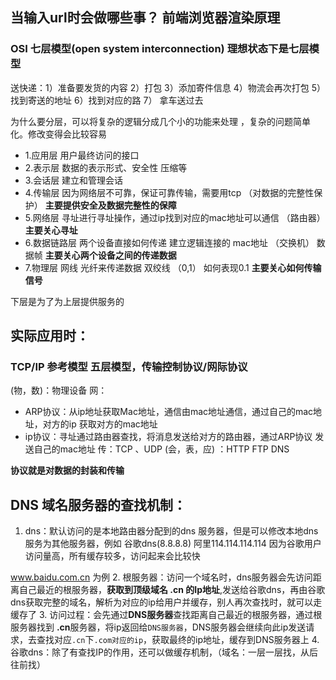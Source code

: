 ## 当输入url时会做哪些事？ 前端浏览器渲染原理

### OSI 七层模型(open system interconnection) 理想状态下是七层模型

送快递：1）准备要发货的内容 2）打包 3）添加寄件信息 4）物流会再次打包 5）找到寄送的地址 6）找到对应的路 7） 拿车送过去

为什么要分层，可以将复杂的逻辑分成几个小的功能来处理 ，复杂的问题简单化。修改变得会比较容易


- 1.应用层 用户最终访问的接口
- 2.表示层 数据的表示形式、安全性 压缩等
- 3.会话层 建立和管理会话
- 4.传输层 因为网络层不可靠，保证可靠传输，需要用tcp （对数据的完整性保护） **主要提供安全及数据完整性的保障**
- 5.网络层 寻址进行寻址操作，通过ip找到对应的mac地址可以通信 （路由器） **主要关心寻址**
- 6.数据链路层 两个设备直接如何传递 建立逻辑连接的 mac地址 （交换机） 数据帧 **主要关心两个设备之间的传递数据**
- 7.物理层 网线 光纤来传递数据 双绞线 （0,1） 如何表现0.1  **主要关心如何传输信号**

下层是为了为上层提供服务的


## 实际应用时：
### TCP/IP 参考模型 五层模型，传输控制协议/网际协议
(物，数)：物理设备
网：
  - ARP协议：从ip地址获取Mac地址，通信由mac地址通信，通过自己的mac地址，对方的ip 获取对方的mac地址
  - ip协议：寻址通过路由器查找，将消息发送给对方的路由器，通过ARP协议 发送自己的mac地址
传：TCP 、UDP
(会，表，应) ：HTTP FTP DNS

**协议就是对数据的封装和传输**

## DNS 域名服务器的查找机制：

1. dns：默认访问的是本地路由器分配到的dns 服务器，但是可以修改本地dns服务为其他服务器，例如 谷歌dns(8.8.8.8)  阿里114.114.114.114
因为谷歌用户访问量高，所有缓存较多，访问起来会比较快


www.baidu.com.cn 为例
2. 根服务器：访问一个域名时，dns服务器会先访问距离自己最近的根服务器，**获取到顶级域名 .cn 的Ip地址**,发送给谷歌dns，再由谷歌dns获取完整的域名，解析为对应的ip给用户并缓存，别人再次查找时，就可以走缓存了
3. 访问过程：会先通过**DNS服务器**查找距离自己最近的根服务器，通过根服务器找到 **.cn**服务器，将ip返回给`DNS服务器`，DNS服务器会继续向此ip发送请求，去查找对应`.cn`下`.com对应的ip`，获取最终的ip地址，缓存到DNS服务器上
4. 谷歌dns：除了有查找IP的作用，还可以做缓存机制，（域名：一层一层找，从后往前找）
